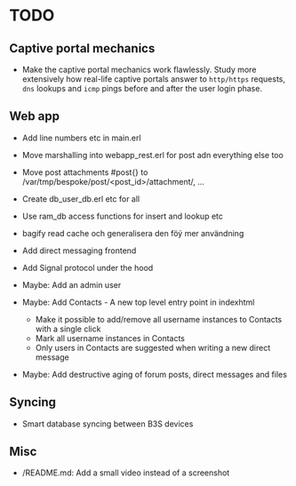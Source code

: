 # TODO

## Captive portal mechanics

* Make the captive portal mechanics work flawlessly. Study more
  extensively how real-life captive portals answer to `http/https`
  requests, `dns` lookups and `icmp` pings before and after the user
  login phase.

## Web app

* Add line numbers etc in main.erl

* Move marshalling into webapp_rest.erl for post adn everything else too
* Move post attachments #post{} to /var/tmp/bespoke/post/<post_id>/attachment/<filename>, ...
* Create db_user_db.erl etc for all
* Use ram_db access functions for insert and lookup etc
* bagify read cache och generalisera den föý mer användning




* Add direct messaging frontend
* Add Signal protocol under the hood
* Maybe: Add an admin user
* Maybe: Add Contacts - A new top level entry point in indexhtml
  - Make it possible to add/remove all username instances to Contacts with a
    single click
  - Mark all username instances in Contacts
  - Only users in Contacts are suggested when writing a new direct message
* Maybe: Add destructive aging of forum posts, direct messages and files

## Syncing

- Smart database syncing between B3S devices

## Misc

- /README.md: Add a small video instead of a screenshot
